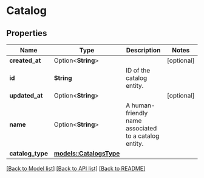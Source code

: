 # Catalog

## Properties

Name | Type | Description | Notes
------------ | ------------- | ------------- | -------------
**created_at** | Option<**String**> |  | [optional]
**id** | **String** | ID of the catalog entity. | 
**updated_at** | Option<**String**> |  | [optional]
**name** | Option<**String**> | A human-friendly name associated to a catalog entity. | 
**catalog_type** | [**models::CatalogsType**](CatalogsType.md) |  | 

[[Back to Model list]](../README.md#documentation-for-models) [[Back to API list]](../README.md#documentation-for-api-endpoints) [[Back to README]](../README.md)


